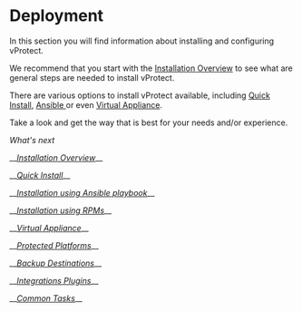 # Deployment

In this section you will find information about installing and configuring vProtect. 

We recommend that you start with the [Installation Overview](installation-overview.md) to see what are general steps are needed to install vProtect.

There are various options to install vProtect available, including [Quick Install](quick-install-all-in-one.md), [Ansible ](installation-using-ansible-playbook.md)or even [Virtual Appliance](virtual-appliance/). 

Take a look and get the way that is best for your needs and/or experience.



_What's next_

  __[_Installation Overview_](installation-overview.md)\_\_

  __[_Quick Install_](quick-install-all-in-one.md)\_\_

  __[_Installation using Ansible playbook_](installation-using-ansible-playbook.md)\_\_

  __[_Installation using RPMs_](installation-with-rpms.md)\_\_

  __[_Virtual Appliance_](virtual-appliance/)\_\_

  __[_Protected Platforms_](protected-platforms/)\_\_

  __[_Backup Destinations_](backup-destinations/)\_\_

  __[_Integrations Plugins_](integrations-plugins/)\_\_

  __[_Common Tasks_](common-tasks/)\_\_





